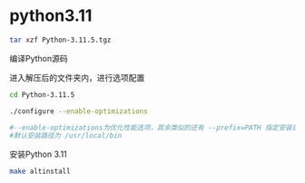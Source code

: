 # python3.11


```bash
tar xzf Python-3.11.5.tgz
```

编译Python源码

进入解压后的文件夹内，进行选项配置

```bash
cd Python-3.11.5

./configure --enable-optimizations

#--enable-optimizations为优化性能选项，其余类似的还有 --prefix=PATH 指定安装目录……，可根据需要进行选择。
#默认安装路径为 /usr/local/bin
```

安装Python 3.11

```bash
make altinstall
```
